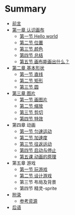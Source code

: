 # Summary

* [前言](README.md)
* [第一章 认识画布](chapter1.md)
   * [第一节 Hello world](hello_world.md)
   * [第二节 位置](lesson-1-2.md)
   * [第三节 颜色](lesson-1-3.md)
   * [第四节 总结](lesson-1-4.md)
   * [第五节 画布能画出什么？](lesson-1-5.md)
* [第二章 基本形状](chapter2.md)
   * [第一节 直线](lesson-2-1.md)
   * [第二节 矩形](lesson-2-2.md)
   * [第三节 圆](lesson-2-3.md)
* [第三章 图片](lesson-3-1.md)
   * [第一节 画图片](lesson-3-1.md)
   * [第二节 缩放](lesson-3-2.md)
   * [第三节 剪切](lesson-3-3.md)
   * [第四节 特效](lesson-3-4.md)
* 第四章 动画
   * [第一节 匀速运动](lesson-4-1.md)
   * [第二节 加速度](lesson-4-2.md)
   * [第三节 往返运动](lesson-4-3.md)
   * [第四节 启动与停止](lesson-4-4.md)
   * [第五课 动画的原理](lesson-4-5.md)
* 第五章 游戏
   * [第一节 玩游戏](section-5-1.md)
   * [第二节 设计游戏](section-5-2.md)
   * 第三节 布局及背景
   * 第四节 精灵-sprite
* [附录](lesson_1_3.md)
   * [参考资源](references.md)
* [后语](summary.md)

